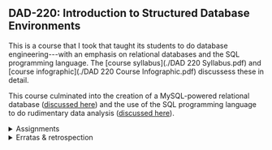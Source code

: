 ## DAD-220: Introduction to Structured Database Environments

This is a course that I took that taught its students to do database engineering---with an emphasis on relational databases and the SQL programming language. The [course syllabus](./DAD 220 Syllabus.pdf) and [course infographic](./DAD 220 Course Infographic.pdf) discussess these in detail.

This course culminated into the creation of a MySQL-powered relational database \([discussed here](./assignments/6-1/submission.pdf)\) and the use of the SQL programming language to do rudimentary data analysis \([discussed here](./assignments/7-1/submission.pdf)\). 

<details>
<summary>Assignments</summary>

* 1-4 Lab: Practicing Query Language in Codio ([submission](./assignments/1-4/submission.pdf), [grade](./assignments/1-4/grade.txt))
* 2-3 Activity: Updating Tables and SQL Identification ([submission](./assignments/2-3/submission.pdf), [grade](./assignments/2-3/grade.txt))
* 2-4 Lab: Updating Tables ([submission](./assignments/2-4/submission.pdf), [grade](./assignments/grade.txt))
* 3-2 Lab: Table Joins ([submission](./assignments/3-2/submission.pdf), [grade](./assignments/3-2/grade.txt))
* 3-3 Major Activity: Create a Database ([submission](./assignments/3-3/submission.pdf), [grade](./assignments/3-3/grade.txt))
* 4-2 Lab: Cardinality and Targeted Data ([submission](./assignments/4-2/submission.pdf), [grade](./assignments/4-2/grade.txt))
* 4-3 Major Activity: Load and Query the Data ([submission](./assignments/4-3/submission.pdf), [grade](./assignments/4-3/grade.txt))
* 5-2 Activity: Analysis and Summary ([submission](./assignments/5-2/submission.pdf), [grade](./assignments/5-2/grade.txt))
* 5-3 Major Activity: Analyzing Queries ([submission](./assignments/5-3/submission.pdf), [grade](./assignments/5-3/grade.txt))
* 6-1 Project One: Creating a Database and Querying Data ([submission](./assignments/6-1/submission.pdf), [grade](./assignments/6-1/grade.txt))
* 7-1 Project Two: Analyzing Databases ([submission](./assignments/7-1/submission.pdf), [grade](./assignments/7-2/grade.txt))

</details>

<details>
<summary>Erratas & retrospection</summary>

todo

</details>

